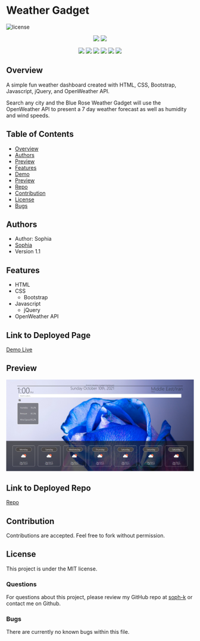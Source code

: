 # Weather Gadget

![license](https://img.shields.io/badge/license-MIT-red)

<p align="center">
    <img src="https://img.shields.io/github/repo-size/soph-k/_weather_gadget"/>
    <img src="https://img.shields.io/github/last-commit/soph-k/weather_gadget"/>
</p>
<p align="center">
    <img src="https://img.shields.io/badge/HTML-yellow"/>
    <img src="https://img.shields.io/badge/CSS-gray"/>
    <img src="https://img.shields.io/badge/Bootstrap-green"/>
    <img src="https://img.shields.io/badge/Javascript-red"/>
    <img src="https://img.shields.io/badge/jQuery-blue"/>
    <img src="https://img.shields.io/badge/OpenWeatherAPI-pink"/>
</p>


## Overview
A simple fun weather dashboard created with HTML, CSS, Bootstrap, Javascript, jQuery, and OpenWeather API.

Search any city and the Blue Rose Weather Gadget will use the OpenWeather API to present a 7 day weather 
forecast as well as humidity and wind speeds.


## Table of Contents
- [Overview](#overview)
- [Authors](#authors)
- [Preview](#preview)
- [Features](#features)
- [Demo](#linktodeployedpage)
- [Preview](#preview)
- [Repo](#linktodeployedrepo)
- [Contribution](#contribution)
- [License](#license)
- [Bugs](#bugs)


## Authors
- Author: Sophia
- [Sophia](https://github.com/soph-k)
- Version 1.1


## Features
- HTML
- CSS
    - Bootstrap
- Javascript
    - jQuery
- OpenWeather API


## Link to Deployed Page
[Demo Live](https://soph-k.github.io/sophk_weather_gadget/)


## Preview
![Blue Rose Demo](.\assests\images\screenshot.png)

    
## Link to Deployed Repo
[Repo](https://github.com/soph-k/sophk_weather_gadget)


## Contribution
Contributions are accepted. Feel free to fork without permission.


## License
This project is under the MIT license.


### Questions
For questions about this project, please review my GitHub repo at [soph-k](https://github.com/soph-k) or contact me on Github.
 

### Bugs
There are currently no known bugs within this file.
    
